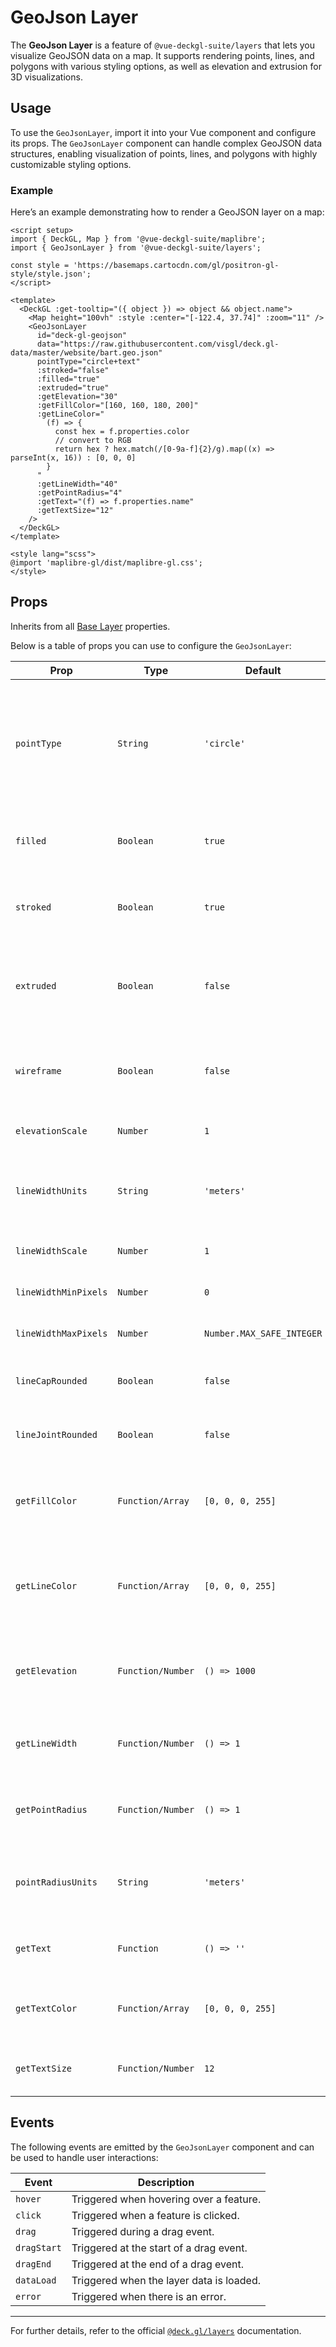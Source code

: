 <script setup>
import { DeckGL, Map } from '@vue-deckgl-suite/maplibre';
import { GeoJsonLayer } from '@vue-deckgl-suite/layers';
import 'maplibre-gl/dist/maplibre-gl.css';
</script>

# GeoJson Layer

The **GeoJson Layer** is a feature of `@vue-deckgl-suite/layers` that lets you visualize GeoJSON data on a map. It supports rendering points, lines, and polygons with various styling options, as well as elevation and extrusion for 3D visualizations.

<ClientOnly>
    <DeckGL :getTooltip="({ object }) => object && object.name">
        <Map 
            height="400px"
            :style="`https://basemaps.cartocdn.com/gl/dark-matter-gl-style/style.json`"
            :center="[-122.4, 37.74]"
            :zoom="11"
            :max-zoom="18"
            :pitch="30"
        >
            <GeoJsonLayer
                id="deck-gl-geojson"
                data="https://raw.githubusercontent.com/visgl/deck.gl-data/master/website/bart.geo.json"
                pointType="circle+text"
                :stroked="false"
                :filled="true"
                :extruded="true"
                :getElevation="30"
                :getFillColor="[160, 160, 180, 200]"
                :getLineColor="
                (f) => {
                    const hex = f.properties.color
                    // convert to RGB
                    return hex ? hex.match(/[0-9a-f]{2}/g).map((x) => parseInt(x, 16)) : [0, 0, 0]
                }"
                :getLineWidth="40"
                :getPointRadius="4"
                :getText="(f) => f.properties.name"
                :getTextSize="12"
            />
        </Map>
    </DeckGL>
</ClientOnly>

## Usage

To use the `GeoJsonLayer`, import it into your Vue component and configure its props. The `GeoJsonLayer` component can handle complex GeoJSON data structures, enabling visualization of points, lines, and polygons with highly customizable styling options.

### Example

Here’s an example demonstrating how to render a GeoJSON layer on a map:

```vue
<script setup>
import { DeckGL, Map } from '@vue-deckgl-suite/maplibre';
import { GeoJsonLayer } from '@vue-deckgl-suite/layers';

const style = 'https://basemaps.cartocdn.com/gl/positron-gl-style/style.json';
</script>

<template>
  <DeckGL :get-tooltip="({ object }) => object && object.name">
    <Map height="100vh" :style :center="[-122.4, 37.74]" :zoom="11" />
    <GeoJsonLayer
      id="deck-gl-geojson"
      data="https://raw.githubusercontent.com/visgl/deck.gl-data/master/website/bart.geo.json"
      pointType="circle+text"
      :stroked="false"
      :filled="true"
      :extruded="true"
      :getElevation="30"
      :getFillColor="[160, 160, 180, 200]"
      :getLineColor="
        (f) => {
          const hex = f.properties.color
          // convert to RGB
          return hex ? hex.match(/[0-9a-f]{2}/g).map((x) => parseInt(x, 16)) : [0, 0, 0]
        }
      "
      :getLineWidth="40"
      :getPointRadius="4"
      :getText="(f) => f.properties.name"
      :getTextSize="12"
    />
  </DeckGL>
</template>

<style lang="scss">
@import 'maplibre-gl/dist/maplibre-gl.css';
</style>
```

## Props
Inherits from all [Base Layer](https://deck.gl/docs/api-reference/core/layer#properties) properties.

Below is a table of props you can use to configure the `GeoJsonLayer`:

| Prop                  | Type             | Default                     | Description                                                                                                |
|-----------------------|------------------|-----------------------------|------------------------------------------------------------------------------------------------------------|
| `pointType`           | `String`        | `'circle'`                  | Specifies how points are rendered. Options include `circle`, `icon`, `text`, or combinations (e.g., `circle+text`). |
| `filled`              | `Boolean`       | `true`                      | Whether polygons and circles are filled with a solid color.                                                 |
| `stroked`             | `Boolean`       | `true`                      | Whether to render borders for polygons and lines.                                                          |
| `extruded`            | `Boolean`       | `false`                     | Whether to extrude polygons into 3D. Enables elevation for polygons.                                        |
| `wireframe`           | `Boolean`       | `false`                     | Whether to draw a wireframe of the polygon or extruded structure.                                           |
| `elevationScale`      | `Number`        | `1`                         | Scale factor for elevation extrusion.                                                                      |
| `lineWidthUnits`      | `String`        | `'meters'`                  | The units in which line widths are measured (`meters`, `pixels`).                                           |
| `lineWidthScale`      | `Number`        | `1`                         | A multiplier for line width.                                                                               |
| `lineWidthMinPixels`  | `Number`        | `0`                         | Minimum width of lines in pixels.                                                                          |
| `lineWidthMaxPixels`  | `Number`        | `Number.MAX_SAFE_INTEGER`   | Maximum width of lines in pixels.                                                                          |
| `lineCapRounded`      | `Boolean`       | `false`                     | Whether to use rounded caps for lines.                                                                     |
| `lineJointRounded`    | `Boolean`       | `false`                     | Whether to use rounded joints for line segments.                                                           |
| `getFillColor`        | `Function/Array`| `[0, 0, 0, 255]`            | Function or array that specifies the fill color for polygons and points.                                    |
| `getLineColor`        | `Function/Array`| `[0, 0, 0, 255]`            | Function or array that specifies the line color for lines and polygon outlines.                             |
| `getElevation`        | `Function/Number`| `() => 1000`               | Function or number to specify the elevation of polygons and points.                                         |
| `getLineWidth`        | `Function/Number`| `() => 1`                  | Function or number that specifies the width of lines.                                                      |
| `getPointRadius`      | `Function/Number`| `() => 1`                  | Function or number to specify the radius of points.                                                        |
| `pointRadiusUnits`    | `String`        | `'meters'`                  | Units for measuring the point radius (`meters`, `pixels`).                                                 |
| `getText`             | `Function`      | `() => ''`                  | Function that provides a text label for features.                                                          |
| `getTextColor`        | `Function/Array`| `[0, 0, 0, 255]`            | Function or array specifying the text color.                                                               |
| `getTextSize`         | `Function/Number`| `12`                       | Function or number to set the text size.                                                                   |

## Events

The following events are emitted by the `GeoJsonLayer` component and can be used to handle user interactions:

| Event         | Description                               |
|---------------|-------------------------------------------|
| `hover`       | Triggered when hovering over a feature.   |
| `click`       | Triggered when a feature is clicked.      |
| `drag`        | Triggered during a drag event.            |
| `dragStart`   | Triggered at the start of a drag event.   |
| `dragEnd`     | Triggered at the end of a drag event.     |
| `dataLoad`    | Triggered when the layer data is loaded.  |
| `error`       | Triggered when there is an error.         |

---

For further details, refer to the official [`@deck.gl/layers`](https://deck.gl/docs/api-reference/layers/geojson-layer) documentation.